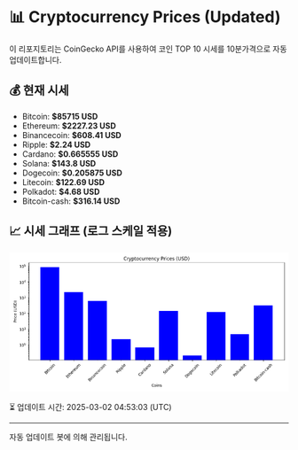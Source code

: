 
# 📊 Cryptocurrency Prices (Updated)

이 리포지토리는 CoinGecko API를 사용하여 코인 TOP 10 시세를 10분가격으로 자동 업데이트합니다.

## 💰 현재 시세
- Bitcoin: **$85715 USD**
- Ethereum: **$2227.23 USD**
- Binancecoin: **$608.41 USD**
- Ripple: **$2.24 USD**
- Cardano: **$0.665555 USD**
- Solana: **$143.8 USD**
- Dogecoin: **$0.205875 USD**
- Litecoin: **$122.69 USD**
- Polkadot: **$4.68 USD**
- Bitcoin-cash: **$316.14 USD**

## 📈 시세 그래프 (로그 스케일 적용)
![Crypto Prices](crypto_prices.png)

⏳ 업데이트 시간: 2025-03-02 04:53:03 (UTC)

---
자동 업데이트 봇에 의해 관리됩니다.
